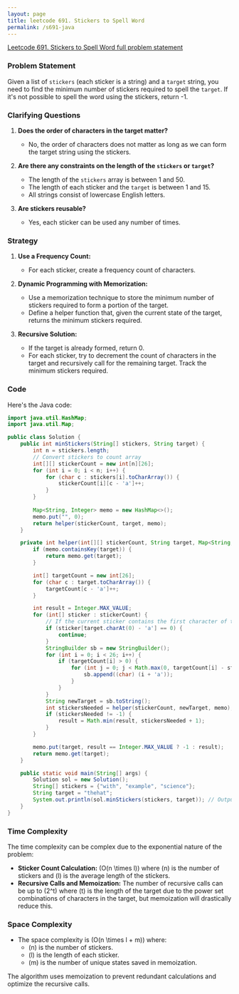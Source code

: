 ```yaml
---
layout: page
title: leetcode 691. Stickers to Spell Word
permalink: /s691-java
---
```

[Leetcode 691. Stickers to Spell Word full problem statement](https://algoadvance.github.io/algoadvance/l691)
### Problem Statement
Given a list of `stickers` (each sticker is a string) and a `target` string, you need to find the minimum number of stickers required to spell the `target`. If it's not possible to spell the word using the stickers, return -1.

### Clarifying Questions
1. **Does the order of characters in the target matter?**
   - No, the order of characters does not matter as long as we can form the target string using the stickers.

2. **Are there any constraints on the length of the `stickers` or `target`?**
   - The length of the `stickers` array is between 1 and 50.
   - The length of each sticker and the `target` is between 1 and 15.
   - All strings consist of lowercase English letters.

3. **Are stickers reusable?**
   - Yes, each sticker can be used any number of times.

### Strategy 
1. **Use a Frequency Count:**
   - For each sticker, create a frequency count of characters.

2. **Dynamic Programming with Memorization:**
   - Use a memorization technique to store the minimum number of stickers required to form a portion of the target.
   - Define a helper function that, given the current state of the target, returns the minimum stickers required.

3. **Recursive Solution:**
   - If the target is already formed, return 0.
   - For each sticker, try to decrement the count of characters in the target and recursively call for the remaining target. Track the minimum stickers required.

### Code

Here's the Java code:

```java
import java.util.HashMap;
import java.util.Map;

public class Solution {
    public int minStickers(String[] stickers, String target) {
        int n = stickers.length;
        // Convert stickers to count array
        int[][] stickerCount = new int[n][26];
        for (int i = 0; i < n; i++) {
            for (char c : stickers[i].toCharArray()) {
                stickerCount[i][c - 'a']++;
            }
        }
        
        Map<String, Integer> memo = new HashMap<>();
        memo.put("", 0);
        return helper(stickerCount, target, memo);
    }

    private int helper(int[][] stickerCount, String target, Map<String, Integer> memo) {
        if (memo.containsKey(target)) {
            return memo.get(target);
        }

        int[] targetCount = new int[26];
        for (char c : target.toCharArray()) {
            targetCount[c - 'a']++;
        }

        int result = Integer.MAX_VALUE;
        for (int[] sticker : stickerCount) {
            // If the current sticker contains the first character of target
            if (sticker[target.charAt(0) - 'a'] == 0) {
                continue;
            }
            StringBuilder sb = new StringBuilder();
            for (int i = 0; i < 26; i++) {
                if (targetCount[i] > 0) {
                    for (int j = 0; j < Math.max(0, targetCount[i] - sticker[i]); j++) {
                        sb.append((char) (i + 'a'));
                    }
                }
            }
            String newTarget = sb.toString();
            int stickersNeeded = helper(stickerCount, newTarget, memo);
            if (stickersNeeded != -1) {
                result = Math.min(result, stickersNeeded + 1);
            }
        }

        memo.put(target, result == Integer.MAX_VALUE ? -1 : result);
        return memo.get(target);
    }

    public static void main(String[] args) {
        Solution sol = new Solution();
        String[] stickers = {"with", "example", "science"};
        String target = "thehat";
        System.out.println(sol.minStickers(stickers, target)); // Output: 3
    }
}
```

### Time Complexity
The time complexity can be complex due to the exponential nature of the problem:
- **Sticker Count Calculation:** \(O(n \times l)\) where \(n\) is the number of stickers and \(l\) is the average length of the stickers.
- **Recursive Calls and Memoization:** The number of recursive calls can be up to \(2^t\) where \(t\) is the length of the target due to the power set combinations of characters in the target, but memoization will drastically reduce this.

### Space Complexity
- The space complexity is \(O(n \times l + m)\) where:
  - \(n\) is the number of stickers.
  - \(l\) is the length of each sticker.
  - \(m\) is the number of unique states saved in memoization.

The algorithm uses memoization to prevent redundant calculations and optimize the recursive calls.
